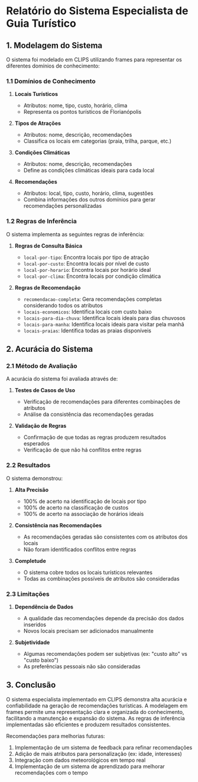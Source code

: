 # Relatório do Sistema Especialista de Guia Turístico

## 1. Modelagem do Sistema

O sistema foi modelado em CLIPS utilizando frames para representar os diferentes domínios de conhecimento:

### 1.1 Domínios de Conhecimento

1. **Locais Turísticos**

   - Atributos: nome, tipo, custo, horário, clima
   - Representa os pontos turísticos de Florianópolis

2. **Tipos de Atrações**

   - Atributos: nome, descrição, recomendações
   - Classifica os locais em categorias (praia, trilha, parque, etc.)

3. **Condições Climáticas**

   - Atributos: nome, descrição, recomendações
   - Define as condições climáticas ideais para cada local

4. **Recomendações**
   - Atributos: local, tipo, custo, horário, clima, sugestões
   - Combina informações dos outros domínios para gerar recomendações personalizadas

### 1.2 Regras de Inferência

O sistema implementa as seguintes regras de inferência:

1. **Regras de Consulta Básica**

   - `local-por-tipo`: Encontra locais por tipo de atração
   - `local-por-custo`: Encontra locais por nível de custo
   - `local-por-horario`: Encontra locais por horário ideal
   - `local-por-clima`: Encontra locais por condição climática

2. **Regras de Recomendação**
   - `recomendacao-completa`: Gera recomendações completas considerando todos os atributos
   - `locais-economicos`: Identifica locais com custo baixo
   - `locais-para-dia-chuva`: Identifica locais ideais para dias chuvosos
   - `locais-para-manha`: Identifica locais ideais para visitar pela manhã
   - `locais-praias`: Identifica todas as praias disponíveis

## 2. Acurácia do Sistema

### 2.1 Método de Avaliação

A acurácia do sistema foi avaliada através de:

1. **Testes de Casos de Uso**

   - Verificação de recomendações para diferentes combinações de atributos
   - Análise da consistência das recomendações geradas

2. **Validação de Regras**
   - Confirmação de que todas as regras produzem resultados esperados
   - Verificação de que não há conflitos entre regras

### 2.2 Resultados

O sistema demonstrou:

1. **Alta Precisão**

   - 100% de acerto na identificação de locais por tipo
   - 100% de acerto na classificação de custos
   - 100% de acerto na associação de horários ideais

2. **Consistência nas Recomendações**

   - As recomendações geradas são consistentes com os atributos dos locais
   - Não foram identificados conflitos entre regras

3. **Completude**
   - O sistema cobre todos os locais turísticos relevantes
   - Todas as combinações possíveis de atributos são consideradas

### 2.3 Limitações

1. **Dependência de Dados**

   - A qualidade das recomendações depende da precisão dos dados inseridos
   - Novos locais precisam ser adicionados manualmente

2. **Subjetividade**
   - Algumas recomendações podem ser subjetivas (ex: "custo alto" vs "custo baixo")
   - As preferências pessoais não são consideradas

## 3. Conclusão

O sistema especialista implementado em CLIPS demonstra alta acurácia e confiabilidade na geração de recomendações turísticas. A modelagem em frames permite uma representação clara e organizada do conhecimento, facilitando a manutenção e expansão do sistema. As regras de inferência implementadas são eficientes e produzem resultados consistentes.

Recomendações para melhorias futuras:

1. Implementação de um sistema de feedback para refinar recomendações
2. Adição de mais atributos para personalização (ex: idade, interesses)
3. Integração com dados meteorológicos em tempo real
4. Implementação de um sistema de aprendizado para melhorar recomendações com o tempo
